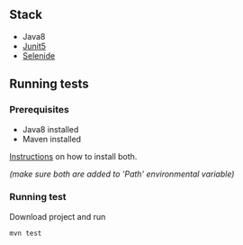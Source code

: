 ## Stack
 - Java8
 - [Junit5](https://junit.org/junit5/)
 - [Selenide](https://selenide.org/)

## Running tests
 ### Prerequisites
 
 - Java8 installed
 - Maven installed
 
 [Instructions](https://www.baeldung.com/install-maven-on-windows-linux-mac) on how to install both.
 
 _(make sure both are added to 'Path' environmental variable)_
 
 ### Running test
 
 Download project and run
 
 ``` mvn test ```
